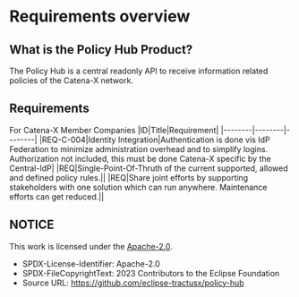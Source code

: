 # Requirements overview

## What is the Policy Hub Product?

The Policy Hub is a central readonly API to receive information related policies of the Catena-X network.

## Requirements

For Catena-X Member Companies
|ID|Title|Requirement|
|--------|--------|--------|
|REQ-C-004|Identity Integration|Authentication is done vis IdP Federation to minimize administration overhead and to simplify logins. Authorization not included, this must be done Catena-X specific by the Central-IdP|
|REQ|Single-Point-Of-Thruth of the current supported, allowed and defined policy rules.||
|REQ|Share joint efforts by supporting stakeholders with one solution which can run anywhere. Maintenance efforts can get reduced.||

## NOTICE

This work is licensed under the [Apache-2.0](https://www.apache.org/licenses/LICENSE-2.0).

- SPDX-License-Identifier: Apache-2.0
- SPDX-FileCopyrightText: 2023 Contributors to the Eclipse Foundation
- Source URL: https://github.com/eclipse-tractusx/policy-hub
